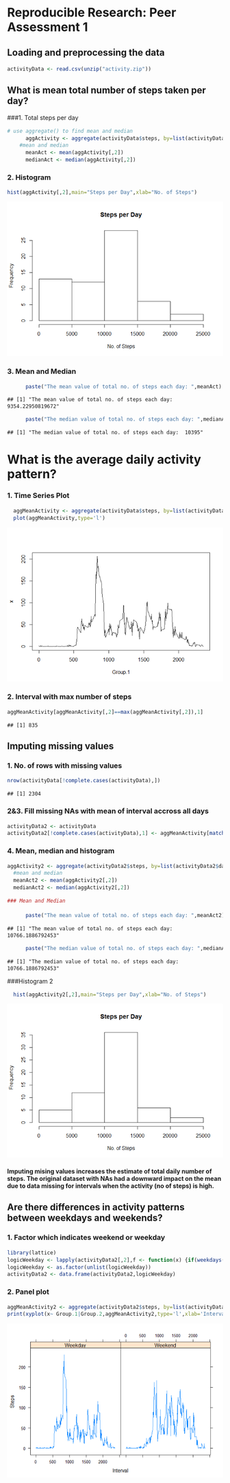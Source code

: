 # Reproducible Research: Peer Assessment 1





## Loading and preprocessing the data



```r
activityData <- read.csv(unzip("activity.zip"))
```


## What is mean total number of steps taken per day?


###1. Total steps per day


```r
# use aggregate() to find mean and median 
      aggActivity <- aggregate(activityData$steps, by=list(activityData$date),FUN    ="sum",na.rm=TRUE)
    #mean and median
      meanAct <- mean(aggActivity[,2])
      medianAct <- median(aggActivity[,2]) 
```

### 2. Histogram

```r
hist(aggActivity[,2],main="Steps per Day",xlab="No. of Steps")
```

![](PA1_template_files/figure-html/unnamed-chunk-3-1.png) 

### 3. Mean and Median

```r
      paste("The mean value of total no. of steps each day: ",meanAct) 
```

```
## [1] "The mean value of total no. of steps each day:  9354.22950819672"
```

```r
      paste("The median value of total no. of steps each day: ",medianAct) 
```

```
## [1] "The median value of total no. of steps each day:  10395"
```


# What is the average daily activity pattern?

###   1. Time Series Plot

```r
  aggMeanActivity <- aggregate(activityData$steps, by=list(activityData$interval),FUN="mean",na.rm=TRUE)
  plot(aggMeanActivity,type='l')
```

![](PA1_template_files/figure-html/unnamed-chunk-5-1.png) 

###   2. Interval with max number of steps

```r
aggMeanActivity[aggMeanActivity[,2]==max(aggMeanActivity[,2]),1]
```

```
## [1] 835
```

## Imputing missing values

###   1. No. of rows with missing values


```r
nrow(activityData[!complete.cases(activityData),])
```

```
## [1] 2304
```

###   2&3. Fill missing NAs with mean of interval accross all days

```r
activityData2 <- activityData
activityData2[!complete.cases(activityData),1] <- aggMeanActivity[match(activityData2[!complete.cases(activityData),3],aggMeanActivity[,1]),2]
```
###   4. Mean, median and histogram

```r
aggActivity2 <- aggregate(activityData2$steps, by=list(activityData2$date),FUN="sum",na.rm=TRUE)
  #mean and median
  meanAct2 <- mean(aggActivity2[,2])
  medianAct2 <- median(aggActivity2[,2])
```


```r
### Mean and Median

      paste("The mean value of total no. of steps each day: ",meanAct2) 
```

```
## [1] "The mean value of total no. of steps each day:  10766.1886792453"
```

```r
      paste("The median value of total no. of steps each day: ",medianAct2) 
```

```
## [1] "The median value of total no. of steps each day:  10766.1886792453"
```

###Histogram 2

```r
  hist(aggActivity2[,2],main="Steps per Day",xlab="No. of Steps")
```

![](PA1_template_files/figure-html/unnamed-chunk-11-1.png) 

#### Imputing mising values increases the estimate of total daily number of steps. The original dataset with NAs had a downward impact on the mean due to data missing for intervals when the activity (no of steps) is high.



## Are there differences in activity patterns between weekdays and weekends?

### 1.  Factor which indicates weekend or weekday

```r
library(lattice)
logicWeekday <- lapply(activityData2[,2],f <- function(x) {if(weekdays(as.Date(x)) %in% c('Tuesday','Wednesday','Monday','Thursday','Friday')) {'Weekday'} else {'Weekend'}})
logicWeekday <- as.factor(unlist(logicWeekday))
activityData2 <- data.frame(activityData2,logicWeekday)
```

### 2.  Panel plot

```r
aggMeanActivity2 <- aggregate(activityData2$steps, by=list(activityData2$interval,activityData2$logicWeekday),FUN="mean",na.rm=TRUE)
print(xyplot(x~ Group.1|Group.2,aggMeanActivity2,type='l',xlab='Interval',ylab='Steps'))
```

![](PA1_template_files/figure-html/unnamed-chunk-13-1.png) 
